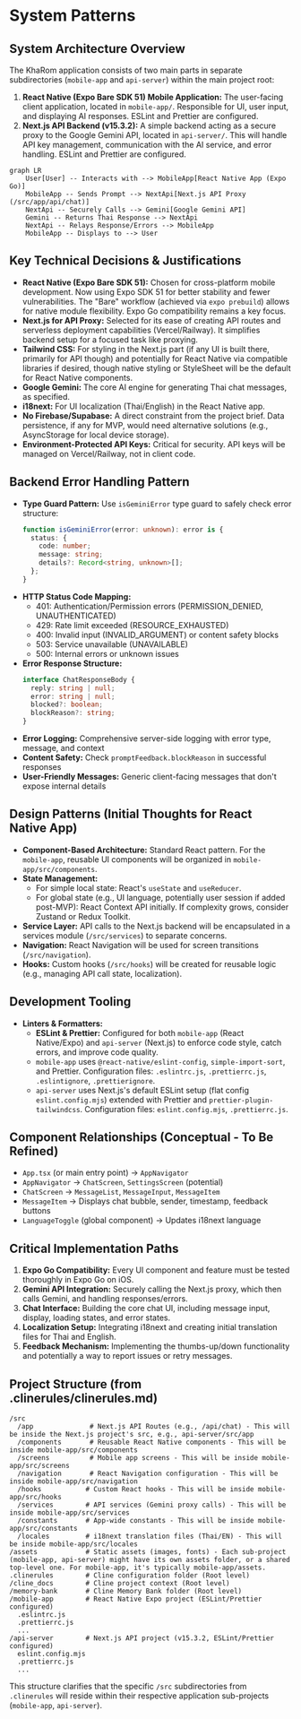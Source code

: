 # System Patterns

## System Architecture Overview
The KhaRom application consists of two main parts in separate subdirectories (`mobile-app` and `api-server`) within the main project root:
1.  **React Native (Expo Bare SDK 51) Mobile Application:** The user-facing client application, located in `mobile-app/`. Responsible for UI, user input, and displaying AI responses. ESLint and Prettier are configured.
2.  **Next.js API Backend (v15.3.2):** A simple backend acting as a secure proxy to the Google Gemini API, located in `api-server/`. This will handle API key management, communication with the AI service, and error handling. ESLint and Prettier are configured.

```mermaid
graph LR
    User[User] -- Interacts with --> MobileApp[React Native App (Expo Go)]
    MobileApp -- Sends Prompt --> NextApi[Next.js API Proxy (/src/app/api/chat)]
    NextApi -- Securely Calls --> Gemini[Google Gemini API]
    Gemini -- Returns Thai Response --> NextApi
    NextApi -- Relays Response/Errors --> MobileApp
    MobileApp -- Displays to --> User
```

## Key Technical Decisions & Justifications
-   **React Native (Expo Bare SDK 51):** Chosen for cross-platform mobile development. Now using Expo SDK 51 for better stability and fewer vulnerabilities. The "Bare" workflow (achieved via `expo prebuild`) allows for native module flexibility. Expo Go compatibility remains a key focus.
-   **Next.js for API Proxy:** Selected for its ease of creating API routes and serverless deployment capabilities (Vercel/Railway). It simplifies backend setup for a focused task like proxying.
-   **Tailwind CSS:** For styling in the Next.js part (if any UI is built there, primarily for API though) and potentially for React Native via compatible libraries if desired, though native styling or StyleSheet will be the default for React Native components.
-   **Google Gemini:** The core AI engine for generating Thai chat messages, as specified.
-   **i18next:** For UI localization (Thai/English) in the React Native app.
-   **No Firebase/Supabase:** A direct constraint from the project brief. Data persistence, if any for MVP, would need alternative solutions (e.g., AsyncStorage for local device storage).
-   **Environment-Protected API Keys:** Critical for security. API keys will be managed on Vercel/Railway, not in client code.

## Backend Error Handling Pattern
- **Type Guard Pattern:** Use `isGeminiError` type guard to safely check error structure:
  ```typescript
  function isGeminiError(error: unknown): error is {
    status: {
      code: number;
      message: string;
      details?: Record<string, unknown>[];
    };
  }
  ```
- **HTTP Status Code Mapping:**
  - 401: Authentication/Permission errors (PERMISSION_DENIED, UNAUTHENTICATED)
  - 429: Rate limit exceeded (RESOURCE_EXHAUSTED)
  - 400: Invalid input (INVALID_ARGUMENT) or content safety blocks
  - 503: Service unavailable (UNAVAILABLE)
  - 500: Internal errors or unknown issues
- **Error Response Structure:**
  ```typescript
  interface ChatResponseBody {
    reply: string | null;
    error: string | null;
    blocked?: boolean;
    blockReason?: string;
  }
  ```
- **Error Logging:** Comprehensive server-side logging with error type, message, and context
- **Content Safety:** Check `promptFeedback.blockReason` in successful responses
- **User-Friendly Messages:** Generic client-facing messages that don't expose internal details

## Design Patterns (Initial Thoughts for React Native App)
-   **Component-Based Architecture:** Standard React pattern. For the `mobile-app`, reusable UI components will be organized in `mobile-app/src/components`.
-   **State Management:**
    -   For simple local state: React's `useState` and `useReducer`.
    -   For global state (e.g., UI language, potentially user session if added post-MVP): React Context API initially. If complexity grows, consider Zustand or Redux Toolkit.
-   **Service Layer:** API calls to the Next.js backend will be encapsulated in a services module (`/src/services`) to separate concerns.
-   **Navigation:** React Navigation will be used for screen transitions (`/src/navigation`).
-   **Hooks:** Custom hooks (`/src/hooks`) will be created for reusable logic (e.g., managing API call state, localization).

## Development Tooling
-   **Linters & Formatters:**
    -   **ESLint & Prettier:** Configured for both `mobile-app` (React Native/Expo) and `api-server` (Next.js) to enforce code style, catch errors, and improve code quality.
    -   `mobile-app` uses `@react-native/eslint-config`, `simple-import-sort`, and Prettier. Configuration files: `.eslintrc.js`, `.prettierrc.js`, `.eslintignore`, `.prettierignore`.
    -   `api-server` uses Next.js's default ESLint setup (flat config `eslint.config.mjs`) extended with Prettier and `prettier-plugin-tailwindcss`. Configuration files: `eslint.config.mjs`, `.prettierrc.js`.

## Component Relationships (Conceptual - To Be Refined)
-   `App.tsx` (or main entry point) -> `AppNavigator`
-   `AppNavigator` -> `ChatScreen`, `SettingsScreen` (potential)
-   `ChatScreen` -> `MessageList`, `MessageInput`, `MessageItem`
-   `MessageItem` -> Displays chat bubble, sender, timestamp, feedback buttons
-   `LanguageToggle` (global component) -> Updates i18next language

## Critical Implementation Paths
1.  **Expo Go Compatibility:** Every UI component and feature must be tested thoroughly in Expo Go on iOS.
2.  **Gemini API Integration:** Securely calling the Next.js proxy, which then calls Gemini, and handling responses/errors.
3.  **Chat Interface:** Building the core chat UI, including message input, display, loading states, and error states.
4.  **Localization Setup:** Integrating i18next and creating initial translation files for Thai and English.
5.  **Feedback Mechanism:** Implementing the thumbs-up/down functionality and potentially a way to report issues or retry messages.

## Project Structure (from .clinerules/clinerules.md)
```
/src
  /app              # Next.js API Routes (e.g., /api/chat) - This will be inside the Next.js project's src, e.g., api-server/src/app
  /components       # Reusable React Native components - This will be inside mobile-app/src/components
  /screens          # Mobile app screens - This will be inside mobile-app/src/screens
  /navigation       # React Navigation configuration - This will be inside mobile-app/src/navigation
  /hooks           # Custom React hooks - This will be inside mobile-app/src/hooks
  /services        # API services (Gemini proxy calls) - This will be inside mobile-app/src/services
  /constants       # App-wide constants - This will be inside mobile-app/src/constants
  /locales         # i18next translation files (Thai/EN) - This will be inside mobile-app/src/locales
/assets            # Static assets (images, fonts) - Each sub-project (mobile-app, api-server) might have its own assets folder, or a shared top-level one. For mobile-app, it's typically mobile-app/assets.
.clinerules        # Cline configuration folder (Root level)
/cline_docs        # Cline project context (Root level)
/memory-bank       # Cline Memory Bank folder (Root level)
/mobile-app        # React Native Expo project (ESLint/Prettier configured)
  .eslintrc.js
  .prettierrc.js
  ...
/api-server        # Next.js API project (v15.3.2, ESLint/Prettier configured)
  eslint.config.mjs
  .prettierrc.js
  ...
```
This structure clarifies that the specific `/src` subdirectories from `.clinerules` will reside within their respective application sub-projects (`mobile-app`, `api-server`).
